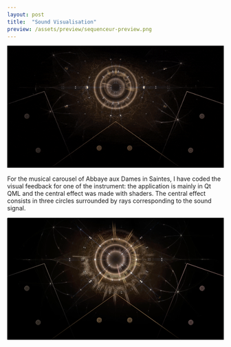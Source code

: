 ```yaml
---
layout: post
title:  "Sound Visualisation"
preview: /assets/preview/sequenceur-preview.png
---
```



<p align="center">
  <img src="/assets/sequenceur.gif"/>
</p>


For the musical carousel of Abbaye aux Dames in Saintes, I have coded the visual feedback for one of the instrument: the application is mainly in Qt QML and the central effect  was made with shaders. The central effect consists in three circles surrounded by rays corresponding to the sound signal.

<p align="center">
  <img src="/assets/sequenceur.png"/>
</p>